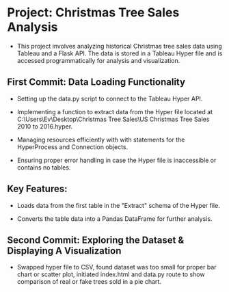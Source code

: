 # Project: Christmas Tree Sales Analysis

- This project involves analyzing historical Christmas tree sales data using Tableau and a Flask API. The data is stored in a Tableau Hyper file and is accessed programmatically for analysis and visualization.

## First Commit: Data Loading Functionality

- Setting up the data.py script to connect to the Tableau Hyper API.

- Implementing a function to extract data from the Hyper file located at C:\Users\Ev\Desktop\Christmas Tree Sales\US Christmas Tree Sales 2010 to 2016.hyper.

- Managing resources efficiently with with statements for the HyperProcess and Connection objects.

- Ensuring proper error handling in case the Hyper file is inaccessible or contains no tables.

## Key Features:

- Loads data from the first table in the "Extract" schema of the Hyper file.

- Converts the table data into a Pandas DataFrame for further analysis.

## Second Commit: Exploring the Dataset & Displaying A Visualization

- Swapped hyper file to CSV, found dataset was too small for proper bar chart or scatter plot, initiated index.html and data.py route to show comparison of real or fake trees sold in a pie chart.